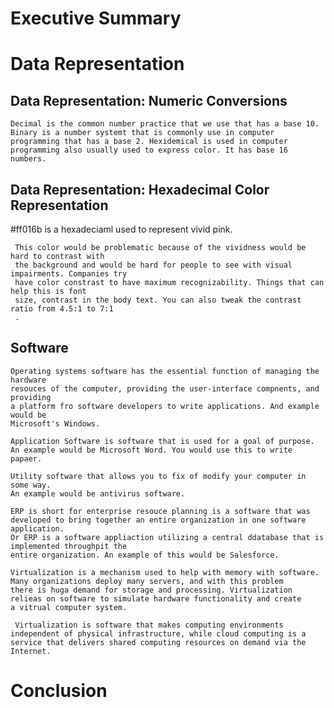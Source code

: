

# Executive Summary


# Data Representation

##  Data Representation: Numeric Conversions
    
    Decimal is the common number practice that we use that has a base 10. 
    Binary is a number systemt that is commonly use in computer         
    programming that has a base 2. Hexidemical is used in computer 
    programming also usually used to express color. It has base 16 numbers. 
    
##  Data Representation: Hexadecimal Color Representation 
   
   #ff016b is a hexadeciaml used to represent vivid pink. 
     
     This color would be problematic because of the vividness would be hard to contrast with 
     the background and would be hard for people to see with visual impairments. Companies try
     have color constrast to have maximum recognizability. Things that can help this is font 
     size, contrast in the body text. You can also tweak the contrast ratio from 4.5:1 to 7:1
     .
## Software 
    
    Operating systems software has the essential function of managing the hardware 
    resouces of the computer, providing the user-interface compnents, and providing 
    a platform fro software developers to write applications. And example would be
    Microsoft's Windows.
    
    Application Software is software that is used for a goal of purpose. 
    An example would be Microsoft Word. You would use this to write papaer.
    
    Utility software that allows you to fix of modify your computer in some way.
    An example would be antivirus software. 
    
    ERP is short for enterprise resouce planning is a software that was 
    developed to bring together an entire organization in one software application. 
    Or ERP is a software appliaction utilizing a central ddatabase that is implemented throughpit the 
    entire organization. An example of this would be Salesforce.
    
    Virtualization is a mechanism used to help with memory with software. Many organizations deploy many servers, and with this problem
    there is huga demand for storage and processing. Virtualization relieas on software to simulate hardware functionality and create
    a vitrual computer system. 
    
     Virtualization is software that makes computing environments independent of physical infrastructure, while cloud computing is a          service that delivers shared computing resources on demand via the Internet. 
    
        



# Conclusion
